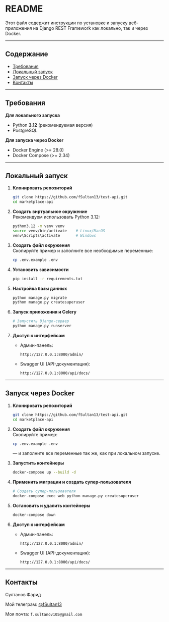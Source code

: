 # README

Этот файл содержит инструкции по установке и запуску веб-приложения на Django REST Framework как локально, так и через Docker.

---

## Содержание

- [Требования](#требования)  
- [Локальный запуск](#локальный-запуск)  
- [Запуск через Docker](#запуск-через-docker)   
- [Контакты](#контакты)  

---

## Требования

**Для локального запуска**  
- Python **3.12** (рекомендуемая версия)  
- PostgreSQL  

**Для запуска через Docker**  
- Docker Engine (>= 28.0)  
- Docker Compose (>= 2.34)  

---

## Локальный запуск

1. **Клонировать репозиторий**  
    ```bash
    git clone https://github.com/fSultan13/test-api.git
    cd marketplace-api
    ```

2. **Создать виртуальное окружение**  
    Рекомендуем использовать Python 3.12:
    ```bash
    python3.12 -m venv venv
    source venv/bin/activate    # Linux/MacOS
    venv\Scripts\activate       # Windows
    ```

3. **Создать файл окружения**  
    Скопируйте пример и заполните все необходимые переменные:
    ```bash
    cp .env.example .env
    ```

4. **Установить зависимости**
    ```bash
    pip install -r requirements.txt
    ```

5. **Настройка базы данных**
    ```bash
    python manage.py migrate
    python manage.py createsuperuser
    ```

6. **Запуск приложения и Celery**
    ```bash
    # Запустить Django-сервер
    python manage.py runserver
    ```

8. **Доступ к интерфейсам**
    - Админ-панель:  
      ```
      http://127.0.0.1:8000/admin/
      ```
    - Swagger UI (API-документация):  
      ```
      http://127.0.0.1:8000/api/docs/
      ```

---

## Запуск через Docker

1. **Клонировать репозиторий**
    ```bash
    git clone https://github.com/fSultan13/test-api.git
    cd marketplace-api
    ```

2. **Создать файл окружения**  
    Скопируйте пример:
    ```bash
    cp .env.example .env
    ```
    — и заполните все переменные так же, как при локальном запуске.

3. **Запустить контейнеры**
    ```bash
    docker-compose up --build -d
    ```

4. **Применить миграции и создать супер‑пользователя**
    ```bash
    # Создать супер‑пользователя
    docker-compose exec web python manage.py createsuperuser
    ```

5. **Остановить и удалить контейнеры**
    ```bash
    docker-compose down
    ```

6. **Доступ к интерфейсам**
    - Админ-панель:  
      ```
      http://127.0.0.1:8000/admin/
      ```
    - Swagger UI (API-документация):  
      ```
      http://127.0.0.1:8000/api/docs/
      ```

---

## Контакты

Султанов Фарид

Мой телеграм: [@fSultan13](https://t.me/fSultan13)

Моя почта: `f.sultanov105@gmail.com`
